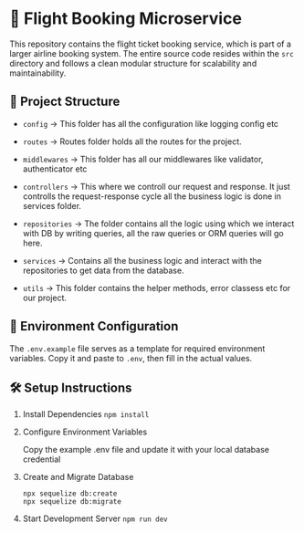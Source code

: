 # 💺 Flight Booking Microservice

This repository contains the flight ticket booking service, which is part of a larger airline booking system. The entire source code resides within the `src` directory and follows a clean modular structure for scalability and maintainability.

## 📁 Project Structure

- `config` -> This folder has all the configuration like logging config etc

- `routes` -> Routes folder holds all the routes for the project.

- `middlewares` -> This folder has all our middlewares like validator, authenticator etc

- `controllers` -> This where we controll our request and response. It just controlls the request-response cycle all the business logic is done in services folder.

- `repositories` -> The folder contains all the logic using which we interact with DB by writing queries, all the raw queries or ORM queries will go here.

- `services` -> Contains all the business logic and interact with the repositories to get data from the database.

- `utils` -> This folder contains the helper methods, error classess etc for our project.

## 🔐 Environment Configuration

The `.env.example` file serves as a template for required environment variables. Copy it and paste to `.env`, then fill in the actual values.

## 🛠️ Setup Instructions

1. Install Dependencies `npm install`

2. Configure Environment Variables

   Copy the example .env file and update it with your local database credential

3. Create and Migrate Database

   ```
   npx sequelize db:create
   npx sequelize db:migrate
   ```

4. Start Development Server
   `npm run dev`

